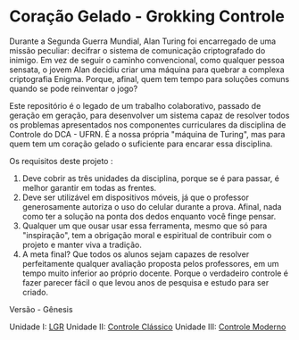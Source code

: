 # Coração Gelado - Grokking Controle

Durante a Segunda Guerra Mundial, Alan Turing foi encarregado de uma missão peculiar: decifrar o sistema de comunicação criptografado do inimigo. Em vez de seguir o caminho convencional, como qualquer pessoa sensata, o jovem Alan decidiu criar uma máquina para quebrar a complexa criptografia Enigma. Porque, afinal, quem tem tempo para soluções comuns quando se pode reinventar o jogo?

Este repositório é o legado de um trabalho colaborativo, passado de geração em geração, para desenvolver um sistema capaz de resolver todos os problemas apresentados nos componentes curriculares da disciplina de Controle do DCA - UFRN. É a nossa própria "máquina de Turing", mas para quem tem um coração gelado o suficiente para encarar essa disciplina.

Os requisitos deste projeto :

1) Deve cobrir as três unidades da disciplina, porque se é para passar, é melhor garantir em todas as frentes.
2) Deve ser utilizável em dispositivos móveis, já que o professor generosamente autoriza o uso do celular durante a prova. Afinal, nada como ter a solução na ponta dos dedos enquanto você finge pensar.
3) Qualquer um que ousar usar essa ferramenta, mesmo que só para "inspiração", tem a obrigação moral e espiritual de contribuir com o projeto e manter viva a tradição.
4) A meta final? Que todos os alunos sejam capazes de resolver perfeitamente qualquer avaliação proposta pelos professores, em um tempo muito inferior ao próprio docente. Porque o verdadeiro controle é fazer parecer fácil o que levou anos de pesquisa e estudo para ser criado.

Versão - Gênesis 

Unidade I: [LGR](https://colab.research.google.com/drive/1KGFVaqCB7iw61kqlS8sIo-FbLg8yXBIn?usp=share_link)
Unidade II: [Controle Clássico](https://colab.research.google.com/drive/17bkpGQpqlTL49Mma9kFt54cRMpgf_ID0?usp=share_link)
Unidade III: [Controle Moderno]('controle_moderno/')


